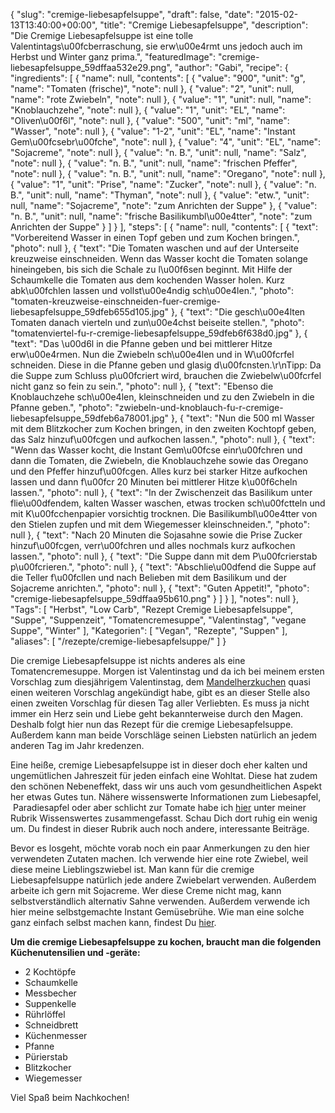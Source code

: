 {
    "slug": "cremige-liebesapfelsuppe",
    "draft": false,
    "date": "2015-02-13T13:40:00+00:00",
    "title": "Cremige Liebesapfelsuppe",
    "description": "Die Cremige Liebesapfelsuppe ist eine tolle Valentintags\u00fcberraschung, sie erw\u00e4rmt uns jedoch auch im Herbst und Winter ganz prima.",
    "featuredImage": "cremige-liebesapfelsuppe_59dffaa532e29.png",
    "author": "Gabi",
    "recipe": {
        "ingredients": [
            {
                "name": null,
                "contents": [
                    {
                        "value": "900",
                        "unit": "g",
                        "name": "Tomaten (frische)",
                        "note": null
                    },
                    {
                        "value": "2",
                        "unit": null,
                        "name": "rote Zwiebeln",
                        "note": null
                    },
                    {
                        "value": "1",
                        "unit": null,
                        "name": "Knoblauchzehe",
                        "note": null
                    },
                    {
                        "value": "1",
                        "unit": "EL",
                        "name": "Oliven\u00f6l",
                        "note": null
                    },
                    {
                        "value": "500",
                        "unit": "ml",
                        "name": "Wasser",
                        "note": null
                    },
                    {
                        "value": "1-2",
                        "unit": "EL",
                        "name": "Instant Gem\u00fcsebr\u00fche",
                        "note": null
                    },
                    {
                        "value": "4",
                        "unit": "EL",
                        "name": "Sojacreme",
                        "note": null
                    },
                    {
                        "value": "n. B.",
                        "unit": null,
                        "name": "Salz",
                        "note": null
                    },
                    {
                        "value": "n. B.",
                        "unit": null,
                        "name": "frischen Pfeffer",
                        "note": null
                    },
                    {
                        "value": "n. B.",
                        "unit": null,
                        "name": "Oregano",
                        "note": null
                    },
                    {
                        "value": "1",
                        "unit": "Prise",
                        "name": "Zucker",
                        "note": null
                    },
                    {
                        "value": "n. B.",
                        "unit": null,
                        "name": "Thyman",
                        "note": null
                    },
                    {
                        "value": "etw.",
                        "unit": null,
                        "name": "Sojacreme",
                        "note": "zum Anrichten der Suppe"
                    },
                    {
                        "value": "n. B.",
                        "unit": null,
                        "name": "frische Basilikumbl\u00e4tter",
                        "note": "zum Anrichten der Suppe"
                    }
                ]
            }
        ],
        "steps": [
            {
                "name": null,
                "contents": [
                    {
                        "text": "Vorbereitend Wasser in einen Topf geben und zum Kochen bringen.",
                        "photo": null
                    },
                    {
                        "text": "Die Tomaten waschen und auf der Unterseite kreuzweise einschneiden. Wenn das Wasser kocht die Tomaten solange hineingeben, bis sich die Schale zu l\u00f6sen beginnt. Mit Hilfe der Schaumkelle die Tomaten aus dem kochenden Wasser holen. Kurz abk\u00fchlen lassen und vollst\u00e4ndig sch\u00e4len.",
                        "photo": "tomaten-kreuzweise-einschneiden-fuer-cremige-liebesapfelsuppe_59dfeb655d105.jpg"
                    },
                    {
                        "text": "Die gesch\u00e4lten Tomaten danach vierteln und zun\u00e4chst beiseite stellen.",
                        "photo": "tomatenviertel-fu-r-cremige-liebesapfelsuppe_59dfeb6f638d0.jpg"
                    },
                    {
                        "text": "Das \u00d6l in die Pfanne geben und bei mittlerer Hitze erw\u00e4rmen. Nun die Zwiebeln sch\u00e4len und in W\u00fcrfel schneiden. Diese in die Pfanne geben und glasig d\u00fcnsten.\r\nTipp: Da die Suppe zum Schluss p\u00fcriert wird, brauchen die Zwiebelw\u00fcrfel nicht ganz so fein zu sein.",
                        "photo": null
                    },
                    {
                        "text": "Ebenso die Knoblauchzehe sch\u00e4len, kleinschneiden und zu den Zwiebeln in die Pfanne geben.",
                        "photo": "zwiebeln-und-knoblauch-fu-r-cremige-liebesapfelsuppe_59dfeb6a78001.jpg"
                    },
                    {
                        "text": "Nun die 500 ml Wasser mit dem Blitzkocher zum Kochen bringen, in den zweiten Kochtopf geben, das Salz hinzuf\u00fcgen und aufkochen lassen.",
                        "photo": null
                    },
                    {
                        "text": "Wenn das Wasser kocht, die Instant Gem\u00fcse einr\u00fchren und dann die Tomaten, die Zwiebeln, die Knoblauchzehe sowie das Oregano und den Pfeffer hinzuf\u00fcgen. Alles kurz bei starker Hitze aufkochen lassen und dann f\u00fcr 20 Minuten bei mittlerer Hitze k\u00f6cheln lassen.",
                        "photo": null
                    },
                    {
                        "text": "In der Zwischenzeit das Basilikum unter flie\u00dfendem, kalten Wasser waschen, etwas trocken sch\u00fctteln und mit K\u00fcchenpapier vorsichtig trocknen. Die Basilikumbl\u00e4tter von den Stielen zupfen und mit dem Wiegemesser kleinschneiden.",
                        "photo": null
                    },
                    {
                        "text": "Nach 20 Minuten die Sojasahne sowie die Prise Zucker hinzuf\u00fcgen, verr\u00fchren  und alles nochmals kurz aufkochen lassen.",
                        "photo": null
                    },
                    {
                        "text": "Die Suppe dann mit dem P\u00fcrierstab p\u00fcrieren.",
                        "photo": null
                    },
                    {
                        "text": "Abschlie\u00dfend die Suppe auf die Teller f\u00fcllen und nach Belieben mit dem Basilikum und der Sojacreme anrichten.",
                        "photo": null
                    },
                    {
                        "text": "Guten Appetit!",
                        "photo": "cremige-liebesapfelsuppe_59dffaa95b610.png"
                    }
                ]
            }
        ],
        "notes": null
    },
    "Tags": [
        "Herbst",
        "Low Carb",
        "Rezept Cremige Liebesapfelsuppe",
        "Suppe",
        "Suppenzeit",
        "Tomatencremesuppe",
        "Valentinstag",
        "vegane Suppe",
        "Winter"
    ],
    "Kategorien": [
        "Vegan",
        "Rezepte",
        "Suppen"
    ],
    "aliases": [
        "\/rezepte\/cremige-liebesapfelsuppe\/"
    ]
}

Die cremige Liebesapfelsuppe ist nichts anderes als eine Tomatencremesuppe. Morgen ist Valentinstag und da ich bei meinem ersten Vorschlag zum diesjährigem Valentinstag, dem [Mandelherzkuchen][1] quasi einen weiteren Vorschlag angekündigt habe, gibt es an dieser Stelle also einen zweiten Vorschlag für diesen Tag aller Verliebten. Es muss ja nicht immer ein Herz sein und Liebe geht bekannterweise durch den Magen. Deshalb folgt hier nun das Rezept für die cremige Liebesapfelsuppe. Außerdem kann man beide Vorschläge seinen Liebsten natürlich an jedem anderen Tag im Jahr kredenzen.

Eine heiße, cremige Liebesapfelsuppe ist in dieser doch eher kalten und ungemütlichen Jahreszeit für jeden einfach eine Wohltat. Diese hat zudem den schönen Nebeneffekt, dass wir uns auch vom gesundheitlichen Aspekt her etwas Gutes tun. Nähere wissenswerte Informationen zum Liebesapfel,  Paradiesapfel oder aber schlicht zur Tomate habe ich [hier][2] unter meiner Rubrik Wissenswertes zusammengefasst. Schau Dich dort ruhig ein wenig um. Du findest in dieser Rubrik auch noch andere, interessante Beiträge.

Bevor es losgeht, möchte vorab noch ein paar Anmerkungen zu den hier verwendeten Zutaten machen. Ich verwende hier eine rote Zwiebel, weil diese meine Lieblingszwiebel ist. Man kann für die cremige Liebesapfelsuppe natürlich jede andere Zwiebelart verwenden. Außerdem arbeite ich gern mit Sojacreme. Wer diese Creme nicht mag, kann selbstverständlich alternativ Sahne verwenden. Außerdem verwende ich hier meine selbstgemachte Instant Gemüsebrühe. Wie man eine solche ganz einfach selbst machen kann, findest Du [hier][3].

**Um die cremige Liebesapfelsuppe zu kochen, braucht man die folgenden Küchenutensilien und -geräte:**

 * 2 Kochtöpfe
 * Schaumkelle
 * Messbecher
 * Suppenkelle
 * Rührlöffel
 * Schneidbrett
 * Küchenmesser
 * Pfanne
 * Pürierstab
 * Blitzkocher
 * Wiegemesser

Viel Spaß beim Nachkochen!

 [1]: https://kochfokus.de/rezepte/mandelherzkuchen-fuer-den-valentinstag/ "Mandelherzkuchen für den Valentinstag"
 [2]: https://kochfokus.de/wissenswert/die-liebesfrucht/ "Der Liebesapfel"
 [3]: https://kochfokus.de/rezepte/do-it-yourself-gemuesebruehepulver/ "Do It Yourself Gemüsebrühpulver"
